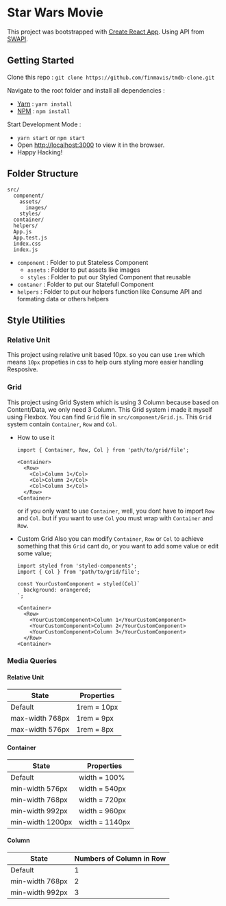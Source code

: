 # Star Wars Movie

This project was bootstrapped with [Create React App](https://github.com/facebook/create-react-app). Using API from [SWAPI](https://swapi.co).

## Getting Started

Clone this repo : 
```git clone https://github.com/finmavis/tmdb-clone.git```

Navigate to the root folder and install all dependencies :
- [Yarn](https://yarnpkg.com) : `yarn install`
- [NPM](https://yarnpkg.com) : `npm install`

Start Development Mode :
- `yarn start` or `npm start`
- Open [http://localhost:3000](http://localhost:3000) to view it in the browser.
- Happy Hacking!

## Folder Structure
```
src/
  component/
    assets/
      images/
    styles/
  container/
  helpers/
  App.js
  App.test.js
  index.css
  index.js
```

- `component` : Folder to put Stateless Component
  - `assets` : Folder to put assets like images
  - `styles` : Folder to put our Styled Component that reusable
- `contaner` : Folder to put our Statefull Component
- `helpers` : Folder to put our helpers function like Consume API and formating data or others helpers

## Style Utilities

### Relative Unit
This project using relative unit based 10px. so you can use `1rem` which means `10px` propeties in css to help ours styling more easier handling Resposive.

### Grid

This project using Grid System which is using 3 Column because based on Content/Data, we only need 3 Column. This Grid system i made it myself using Flexbox. You can find `Grid` file in `src/component/Grid.js`. This `Grid` system contain `Container`, `Row` and `Col`.<br>

- How to use it
  ```
  import { Container, Row, Col } from 'path/to/grid/file';

  <Container>
    <Row>
      <Col>Column 1</Col>
      <Col>Column 2</Col>
      <Col>Column 3</Col>
    </Row>
  <Container>
  ```

  or if you only want to use `Container`, well, you dont have to import `Row` and `Col`. but if you want to use `Col` you must wrap with `Container` and `Row`.

- Custom Grid
  Also you can modify `Container`, `Row` or `Col` to achieve something that this `Grid` cant do, or you want to add some value or edit some value;

  ```
  import styled from 'styled-components';
  import { Col } from 'path/to/grid/file';

  const YourCustomComponent = styled(Col)`
    background: orangered;
  `;

  <Container>
    <Row>
      <YourCustomComponent>Column 1</YourCustomComponent>
      <YourCustomComponent>Column 2</YourCustomComponent>
      <YourCustomComponent>Column 3</YourCustomComponent>
    </Row>
  <Container>
  ```


### Media Queries

  #### Relative Unit
  State | Properties
  ------------ | -------------
  Default | 1rem = 10px
  max-width 768px | 1rem = 9px
  max-width 576px | 1rem = 8px

  #### Container

  State | Properties
  ------------ | -------------
  Default | width = 100%
  min-width 576px | width = 540px
  min-width 768px | width = 720px
  min-width 992px | width = 960px
  min-width 1200px | width = 1140px

  #### Column

  State | Numbers of Column in Row
  ------------ | -------------
  Default | 1
  min-width 768px | 2
  min-width 992px | 3